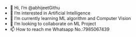 - 👋 Hi, I’m @abhijeetGithu
- 👀 I’m interested in Artificial Intelligence
- 🌱 I’m currently learning ML algorithm and Computer Vision
- 💞️ I’m looking to collaborate on ML Project
- 📫 How to reach me Whatsapp No.:7985067439

<!---
abhijeetGithu/abhijeetGithu is a ✨ special ✨ repository because its `README.md` (this file) appears on your GitHub profile.
You can click the Preview link to take a look at your changes.
--->
